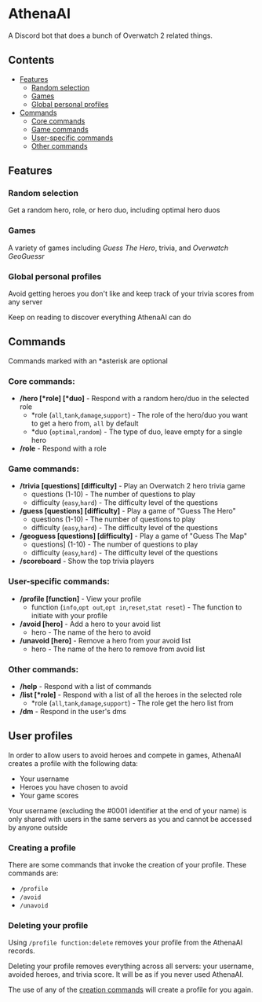 # AthenaAI
A Discord bot that does a bunch of Overwatch 2 related things.
## Contents
- [Features](#features)
  - [Random selection](#random-selection)
  - [Games](#games)
  - [Global personal profiles](#global-personal-profiles)
- [Commands](#commands)
  - [Core commands](#core-commands)
  - [Game commands](#game-commands)
  - [User-specific commands](#user-specific-commands)
  - [Other commands](#other-commands)

## Features
### Random selection
Get a random hero, role, or hero duo, including optimal hero duos
### Games
A variety of games including _Guess The Hero_, trivia, and _Overwatch GeoGuessr_
### Global personal profiles
Avoid getting heroes you don't like and keep track of your trivia scores from any server

Keep on reading to discover everything AthenaAI can do

## Commands
Commands marked with an \*asterisk are optional
### Core commands:
- **/hero \[\*role] \[\*duo]** - Respond with a random hero/duo in the selected role
  - \*role (`all`,`tank`,`damage`,`support`) - The role of the hero/duo you want to get a hero from, `all` by default
  - \*duo (`optimal`,`random`) - The type of duo, leave empty for a single hero
- **/role** - Respond with a role
### Game commands:
- **/trivia \[questions] \[difficulty]** - Play an Overwatch 2 hero trivia game
  - questions (1-10) - The number of questions to play
  - difficulty (`easy`,`hard`) - The difficulty level of the questions
- **/guess \[questions] \[difficulty]** - Play a game of "Guess The Hero"
  - questions (1-10) - The number of questions to play
  - difficulty (`easy`,`hard`) - The difficulty level of the questions
- **/geoguess \[questions] \[difficulty]** - Play a game of "Guess The Map"
  - questions] (1-10) - The number of questions to play
  - difficulty (`easy`,`hard`) - The difficulty level of the questions
- **/scoreboard** - Show the top trivia players
### User-specific commands:
- **/profile \[function]** - View your profile
  - function (`info`,`opt out`,`opt in`,`reset`,`stat reset`) - The function to initiate with your profile
- **/avoid \[hero]** - Add a hero to your avoid list
  -  hero - The name of the hero to avoid
- **/unavoid \[hero]** - Remove a hero from your avoid list
  - hero - The name of the hero to remove from avoid list
### Other commands:
- **/help** - Respond with a list of commands
- **/list \[\*role]** - Respond with a list of all the heroes in the selected role
  - \*role (`all`,`tank`,`damage`,`support`) - The role get the hero list from
- **/dm** - Respond in the user's dms

## User profiles
In order to allow users to avoid heroes and compete in games, AthenaAI creates a profile with the following data:
- Your username
- Heroes you have chosen to avoid
- Your game scores

Your username (excluding the \#0001 identifier at the end of your name) is only shared with users in the same servers as you and cannot be accessed by anyone outside
### Creating a profile
There are some commands that invoke the creation of your profile. These commands are:
- `/profile`
- `/avoid`
- `/unavoid`
### Deleting your profile
Using `/profile function:delete` removes your profile from the AthenaAI records.

Deleting your profile removes everything across all servers: your username, avoided heroes, and trivia score. It will be as if you never used AthenaAI.

The use of any of the [creation commands](#creating-a-profile) will create a profile for you again.

